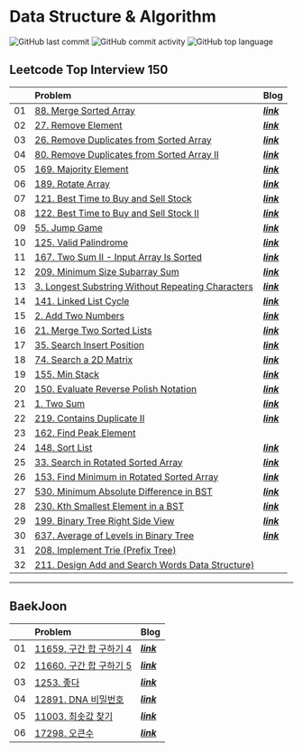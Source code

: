 # Data Structure & Algorithm

![GitHub last commit](https://img.shields.io/github/last-commit/nahyeon99/leetcode)
![GitHub commit activity](https://img.shields.io/github/commit-activity/m/nahyeon99/leetcode)
![GitHub top language](https://img.shields.io/github/languages/top/nahyeon99/leetcode?color=yellow&logo=Java)

## Leetcode Top Interview 150

|    | Problem                                                                                                                      | Blog                                           |
|:--:|:-----------------------------------------------------------------------------------------------------------------------------|:-----------------------------------------------|
| 01 | [88. Merge Sorted Array](./src/leetcode/MergeSortedArray/Solution.java)                                                      | [**_link_**](https://nahyeon99.tistory.com/2)  |
| 02 | [27. Remove Element ](./src/leetcode/RemoveElement/Solution.java)                                                            | [**_link_**](https://nahyeon99.tistory.com/3)  |
| 03 | [26. Remove Duplicates from Sorted Array](./src/leetcode/RemoveDuplicatesFromSortedArray/Solution.java)                      | [**_link_**](https://nahyeon99.tistory.com/4)  |
| 04 | [80. Remove Duplicates from Sorted Array II](./src/leetcode/RemoveDuplicatesFromSortedArray2/Solution.java)                  | [**_link_**](https://nahyeon99.tistory.com/6)  |
| 05 | [169. Majority Element](./src/leetcode/MajorityElement/Solution.java)                                                        | [**_link_**](https://nahyeon99.tistory.com/7)  |
| 06 | [189. Rotate Array](./src/leetcode/RotateArray/Solution.java)                                                                | [**_link_**](https://nahyeon99.tistory.com/8)  |
| 07 | [121. Best Time to Buy and Sell Stock](./src/leetcode/BestTimeToBuyAndSellStock/Solution.java)                               | [**_link_**](https://nahyeon99.tistory.com/9)  |
| 08 | [122. Best Time to Buy and Sell Stock II](./src/leetcode/BestTimeToBuyAndSellStock2/Solution.java)                           | [**_link_**](https://nahyeon99.tistory.com/10) |
| 09 | [55. Jump Game](./src/leetcode/JumpGame/Solution.java)                                                                       | [**_link_**](https://nahyeon99.tistory.com/11) |
| 10 | [125. Valid Palindrome](./src/leetcode/ValidPalindrome/Solution.java)                                                        | [**_link_**](https://nahyeon99.tistory.com/12) |
| 11 | [167. Two Sum II - Input Array Is Sorted](./src/leetcode/TwoSum2_InputArrayIsSorted/Solution.java)                           | [**_link_**](https://nahyeon99.tistory.com/13) |
| 12 | [209. Minimum Size Subarray Sum](./src/leetcode/MinimumSizeSubarraySum/Solution.java)                                        | [**_link_**](https://nahyeon99.tistory.com/17) |
| 13 | [3. Longest Substring Without Repeating Characters](./src/leetcode/LongestSubstringWithoutRepeatingCharacters/Solution.java) | [**_link_**](https://nahyeon99.tistory.com/18) |
| 14 | [141. Linked List Cycle](./src/leetcode/LinkedListCycle/Solution.java)                                                       | [**_link_**](https://nahyeon99.tistory.com/19) |
| 15 | [2. Add Two Numbers](./src/leetcode/AddTwoNumbers/Solution.java)                                                             | [**_link_**](https://nahyeon99.tistory.com/20) |
| 16 | [21. Merge Two Sorted Lists](./src/leetcode/MergeTwoSortedLists/Solution.java)                                               | [**_link_**](https://nahyeon99.tistory.com/21) |
| 17 | [35. Search Insert Position](./src/leetcode/SearchInsertPosition/Solution.java)                                              | [**_link_**](https://nahyeon99.tistory.com/22) |
| 18 | [74. Search a 2D Matrix](./src/leetcode/SearchA2DMatrix/Solution.java)                                                       | [**_link_**](https://nahyeon99.tistory.com/23) |
| 19 | [155. Min Stack](./src/leetcode/MinStack/MinStack.java)                                                                      | [**_link_**](https://nahyeon99.tistory.com/24) |
| 20 | [150. Evaluate Reverse Polish Notation](./src/leetcode/EvaluateReversePolishNotation/Solution2.java)                         | [**_link_**](https://nahyeon99.tistory.com/25) |
| 21 | [1. Two Sum](./src/leetcode/TwoSum/Solution2.java)                                                                           | [**_link_**](https://nahyeon99.tistory.com/26) |
| 22 | [219. Contains Duplicate II](./src/leetcode/ContainsDuplicate2/Solution.java)                                                | [**_link_**](https://nahyeon99.tistory.com/27) |
| 23 | [162. Find Peak Element](./src/leetcode/FindPeakElement/Solution.java)                                                       |                                                |
| 24 | [148. Sort List](./src/leetcode/SortList/Solution.java)                                                                      | [**_link_**](https://nahyeon99.tistory.com/28) |
| 25 | [33. Search in Rotated Sorted Array](./src/leetcode/SearchInRotatedSortedArray/Solution.java)                                | [**_link_**](https://nahyeon99.tistory.com/29) |
| 26 | [153. Find Minimum in Rotated Sorted Array](./src/leetcode/FindMinimumInRotatedSortedArray/Solution.java)                    | [**_link_**](https://nahyeon99.tistory.com/30) |
| 27 | [530. Minimum Absolute Difference in BST](./src/leetcode/MinimumAbsoluteDifferenceInBST/Solution.java)                       | [**_link_**](https://nahyeon99.tistory.com/32) |
| 28 | [230. Kth Smallest Element in a BST](./src/leetcode/KthSmallestElementinaBST/Solution.java)                                  | [**_link_**](https://nahyeon99.tistory.com/33) |
| 29 | [199. Binary Tree Right Side View](./src/leetcode/BinaryTreeRightSideView/Solution.java)                                     | [**_link_**](https://nahyeon99.tistory.com/34) |
| 30 | [637. Average of Levels in Binary Tree](./src/leetcode/AverageofLevelsinBinaryTree/Solution.java)                            | [**_link_**](https://nahyeon99.tistory.com/35) |
| 31 | [208. Implement Trie (Prefix Tree)](./src/leetcode/ImplementTrie/Trie2.java)                                                 |                                                |
| 32 | [211. Design Add and Search Words Data Structure)](./src/leetcode/DesignAddAndSearchWordsDataStructure/WordDictionary.java)  |                                                |

---

## BaekJoon

|    | Problem                                                    | Blog                                           |
|:--:|:-----------------------------------------------------------|:-----------------------------------------------|
| 01 | [11659. 구간 합 구하기 4](./src/boj/q11659_구간_합_구하기_4/Main.java) | [**_link_**](https://nahyeon99.tistory.com/36) |
| 02 | [11660. 구간 합 구하기 5](./src/boj/q11660_구간_합_구하기_5/Main.java) | [**_link_**](https://nahyeon99.tistory.com/37) |
| 03 | [1253. 좋다](./src/boj/q1253_좋다/Main.java)                   | [**_link_**](https://nahyeon99.tistory.com/38) |
| 04 | [12891. DNA 비밀번호](./src/boj/q12891_DNA_비밀번호/Main.java)     | [**_link_**](https://nahyeon99.tistory.com/39) |
| 05 | [11003. 최솟값 찾기](./src/boj/q11003_최솟값_찾기/Main.java)         | [**_link_**](https://nahyeon99.tistory.com/40) |
| 06 | [17298. 오큰수](./src/boj/q17298_오큰수/Main.java)               | [**_link_**](https://nahyeon99.tistory.com/41) |


